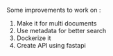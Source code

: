 Some improvements to work on :
1. Make it for multi documents
2. Use metadata for better search
3. Dockerize it 
4. Create API using fastapi
